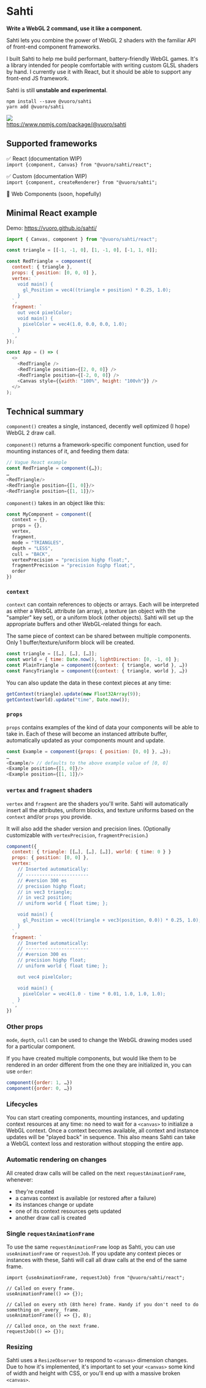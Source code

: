 # Sahti

**Write a WebGL 2 command, use it like a component.**

Sahti lets you combine the power of WebGL 2 shaders with the familiar API of front-end component frameworks. 

I built Sahti to help me build performant, battery-friendly WebGL games. It's a library intended for people comfortable with writing custom GLSL shaders by hand. I currently use it with React, but it should be able to support any front-end JS framework.

Sahti is still **unstable and experimental**.

```
npm install --save @vuoro/sahti
yarn add @vuoro/sahti
```
![](https://img.shields.io/bundlephobia/minzip/@vuoro/sahti)   
https://www.npmjs.com/package/@vuoro/sahti

## Supported frameworks

✅ React (documentation WIP)  
  `import {component, Canvas} from "@vuoro/sahti/react";`

✅ Custom (documentation WIP)  
  `import {component, createRenderer} from "@vuoro/sahti";`

🚫 Web Components (soon, hopefully)

## Minimal React example 

Demo: https://vuoro.github.io/sahti/

```js
import { Canvas, component } from "@vuoro/sahti/react";

const triangle = [[-1, -1, 0], [1, -1, 0], [-1, 1, 0]];

const RedTriangle = component({
  context: { triangle },
  props: { position: [0, 0, 0] },
  vertex: `
    void main() {
      gl_Position = vec4((triangle + position) * 0.25, 1.0);
    }
  `,
  fragment: `
    out vec4 pixelColor;
    void main() {
      pixelColor = vec4(1.0, 0.0, 0.0, 1.0);
    }
  `,
});

const App = () => (
  <>
    <RedTriangle />
    <RedTriangle position={[2, 0, 0]} />
    <RedTriangle position={[-2, 0, 0]} />
    <Canvas style={{width: "100%", height: "100vh"}} />
  </>
);
```

## Technical summary

`component()` creates a single, instanced, decently well optimized (I hope) WebGL 2 draw call.

`component()` returns a framework-specific component function, used for mounting instances of it, and feeding them data:

```js
// Vague React example
const RedTriangle = component({…});
…
<RedTriangle/>
<RedTriangle position={[1, 0]}/>
<RedTriangle position={[1, 1]}/>
```

`component()` takes in an object like this:

```js
const MyComponent = component({
  context = {},
  props = {},
  vertex,
  fragment,
  mode = "TRIANGLES",
  depth = "LESS",
  cull = "BACK",
  vertexPrecision = "precision highp float;",
  fragmentPrecision = "precision highp float;",
  order
})
```

### `context`

`context` can contain references to objects or arrays. Each will be interpreted as either a WebGL attribute (an array), a texture (an object with the "sampler" key set), or a uniform block (other objects). Sahti will set up the appropriate buffers and other WebGL-related things for each.

The same piece of context can be shared between multiple components. Only 1 buffer/texture/uniform block will be created.

```js
const triangle = [[…], […], […]];
const world = { time: Date.now(), lightDirection: [0, -1, 0] };
const PlainTriangle = component({context: { triangle, world }, …})
const FancyTriangle = component({context: { triangle, world }, …})
```

You can also update the data in these context pieces at any time:

```js
getContext(triangle).update(new Float32Array(9));
getContext(world).update("time", Date.now());
```

### `props`

`props` contains examples of the kind of data your components will be able to take in. Each of these will become an instanced attribute buffer, automatically updated as your components mount and update.

```js
const Example = component({props: { position: [0, 0] }, …});
…
<Example/> // defaults to the above example value of [0, 0]
<Example position={[1, 0]}/>
<Example position={[1, 1]}/>
```

### `vertex` and `fragment` shaders

`vertex` and `fragment` are the shaders you'll write. Sahti will automatically insert all the attributes, uniform blocks, and texture uniforms based on the `context` and/or `props` you provide.

It will also add the shader version and precision lines. (Optionally customizable with `vertexPrecision`, `fragmentPrecision`.)

```js
component({
  context: { triangle: [[…], […], […]], world: { time: 0 } }
  props: { position: [0, 0] },
  vertex: `
    // Inserted automatically:
    // -----------------------
    // #version 300 es
    // precision highp float;
    // in vec3 triangle;
    // in vec2 position;
    // uniform world { float time; };

    void main() {
      gl_Position = vec4((triangle + vec3(position, 0.0)) * 0.25, 1.0);
    }
  `,
  fragment: `
    // Inserted automatically:
    // -----------------------
    // #version 300 es
    // precision highp float;
    // uniform world { float time; };

    out vec4 pixelColor;

    void main() {
      pixelColor = vec4(1.0 - time * 0.01, 1.0, 1.0, 1.0);
    }
  `,
})
```

### Other props

`mode`, `depth`, `cull` can be used to change the WebGL drawing modes used for a particular component.

If you have created multiple components, but would like them to be rendered in an order different from the one they are initialized in, you can use `order`:

```js
component({order: 1, …})
component({order: 0, …})
```

### Lifecycles

You can start creating components, mounting instances, and updating context resources at any time: no need to wait for a `<canvas>` to initialize a WebGL context. Once a context becomes available, all context and instance updates will be "played back" in sequence. This also means Sahti can take a WebGL context loss and restoration without stopping the entire app.

### Automatic rendering on changes

All created draw calls will be called on the next `requestAnimationFrame`, whenever:

- they're created
- a canvas context is available (or restored after a failure)
- its instances change or update
- one of its context resources gets updated
- another draw call is created

### Single `requestAnimationFrame`

To use the same `requestAnimationFrame` loop as Sahti, you can use `useAnimationFrame` or `requestJob`. If you update any context pieces or instances with these, Sahti will call all draw calls at the end of the same frame.

```
import {useAnimationFrame, requestJob} from "@vuoro/sahti/react";

// Called on every frame.
useAnimationFrame(() => {});

// Called on every nth (8th here) frame. Handy if you don't need to do something on _every_ frame.
useAnimationFrame(() => {}, 8);

// Called once, on the next frame.
requestJob(() => {});
```

### Resizing

Sahti uses a `ResizeObserver` to respond to `<canvas>` dimension changes. Due to how it's implemented, it's important to set your `<canvas>` some kind of width and height with CSS, or you'll end up with a massive broken `<canvas>`.
